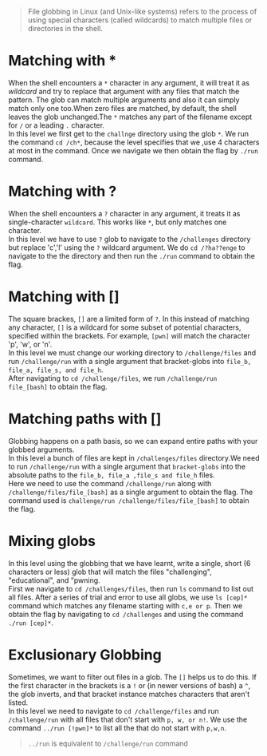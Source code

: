 > File globbing in Linux (and Unix-like systems) refers to the process of using special characters (called wildcards) to match multiple files or directories in the shell.

# Matching with *
When the shell encounters a `*` character in any argument, it will treat it as *wildcard* and try to replace that argument with any files that match the pattern. The glob can match 
multiple arguments and also it can simply match only one too.When zero files are matched, by default, the shell leaves the glob unchanged.The `*` matches any part of the filename except for `/` or a leading `.` character.  
In this level we first get to the `challnge` directory using the glob `*`. We run the command `cd /ch*`, because the level specifies that we ,use 4 characters at most in the command. Once we navigate we then obtain the flag by `./run` command.

# Matching with ?
When the shell encounters a `?` character in any argument, it treats it as single-character `wildcard`. This works like `*`, but only matches one character.  
In this level we have to use `?` glob to navigate to the `/challenges` directory but replace 'c','l' using the `?` wildcard argument. We do `cd /?ha??enge` to navigate to the the directory and then run the `./run` command to obtain the flag.

# Matching with []
The square brackes, `[]` are a limited form of `?`. In this instead of matching any character, `[]` is a wildcard for some subset of potential characters, specified within the brackets. For example, `[pwn]` will match the character 'p', 'w', or 'n'.  
In this level we must change our working directory to `/challenge/files` and run `/challenge/run` with a single argument that bracket-globs into `file_b, file_a, file_s, and file_h`.  
After navigating to `cd /challenge/files`, we run `/challenge/run file_[bash]` to obtain the flag.

# Matching paths with []
Globbing happens on a path basis, so we can expand entire paths with your globbed arguments.  
In this level a bunch of files are kept in `/challenges/files` directory.We need to run `/challenge/run` with a single argument that `bracket-globs` into the absolute paths to the `file_b, file_a ,file_s and file_h` files.  
Here we need to use the command `/challenge/run` along with `/challenge/files/file_[bash]` as a single argument to obtain the flag. The command used is `challenge/run /challenge/files/file_[bash]` to obtain the flag.

# Mixing globs
In this level using the globbing that we have learnt, write a single, short (6 characters or less) glob that will match the files "challenging", "educational", and "pwning.  
First we navigate to `cd /challenges/files`, then run `ls` command to list out all files. After a series of trial and error to use all globs, we use `ls [cep]*` command which matches any filename starting with `c,e or p`. Then we obtain the flag by navigating to `cd /challenges` and using the command `./run [cep]*`. 

# Exclusionary Globbing
Sometimes, we want to filter out files in a glob. The `[]` helps us to do this. If the first character in the brackets is a `!` or (in newer versions of bash) a `^`, the glob inverts, and that bracket instance matches characters that aren't listed.  
In this level we need to navigate to `cd /challenge/files` and run `/challenge/run` with all files that don't start with `p, w, or n!`. We use the command `../run [!pwn]*` to list all the that do not start with `p,w,n`.
> `../run` is equivalent to `/challenge/run` command
